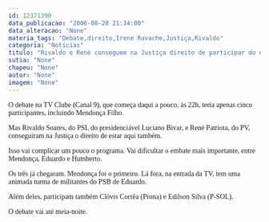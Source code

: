 ```yaml
---
id: 12371390
data_publicacao: "2006-08-28 21:34:00"
data_alteracao: "None"
materia_tags: "Debate,direito,Irene Ravache,Justiça,Rivaldo"
categoria: "Notícias"
titulo: "Rivaldo e René conseguem na Justiça direito de participar do debate"
sutia: "None"
chapeu: "None"
autor: "None"
imagem: "None"
---
```

<p><P><FONT face=Verdana>O debate na TV Clube (Canal 9), que começa daqui a pouco, às 22h, teria apenas cinco participantes, incluindo Mendonça Filho.</FONT></P></p>
<p><P><FONT face=Verdana>Mas Rivaldo Soares, do PSL do presidenciável Luciano Bivar, e René Patriota, do PV, conseguiram na Justiça o direito de estar aqui também.</FONT></P></p>
<p><P><FONT face=Verdana>Isso vai complicar um pouco o programa. Vai dificultar o embate mais importante, entre Mendonça, Eduardo e Humberto.</FONT></P></p>
<p><P><FONT face=Verdana>Os três já chegaram. Mendonça foi o primeiro. Lá fora, na entrada da TV, tem uma animada turma de militantes do PSB de Eduardo.</FONT></P></p>
<p><P><FONT face=Verdana>Além deles, participam também Clóvis Corrêa (Prona) e Edilson Silva (P-SOL).</FONT></P></p>
<p><P><FONT face=Verdana>O debate vai até meia-noite.</FONT></P> </p>
